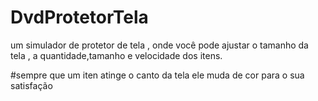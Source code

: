 # DvdProtetorTela
um simulador de protetor de tela , onde você pode ajustar o tamanho da tela , a quantidade,tamanho e velocidade dos itens. 

#sempre que um iten atinge o canto da tela ele muda de cor para o sua satisfação
